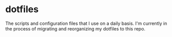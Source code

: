 # dotfiles
The scripts and configuration files that I use on a daily basis.
I'm currently in the process of migrating and reorganizing my dotfiles to this repo.
